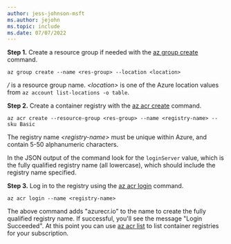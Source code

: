 ```yaml
---
author: jess-johnson-msft
ms.author: jejohn
ms.topic: include
ms.date: 07/07/2022
---
```


**Step 1.** Create a resource group if needed with the [az group create](/cli/azure/group?view=azure-cli-latest#az-group-create) command.

```azurecli
az group create --name <res-group> --location <location>
```
*/<res-group>* is a resource group name. *\<location>* is one of the Azure location values from `az account list-locations -o table`.

**Step 2.** Create a container registry with the [az acr create](/cli/azure/acr?view=azure-cli-latest#az-acr-create) command.

```azurecli
az acr create --resource-group <res-group> --name <registry-name> --sku Basic
```
The registry name *\<registry-name>* must be unique within Azure, and contain 5-50 alphanumeric characters.

In the JSON output of the command look for the `loginServer` value, which is the fully qualified registry name (all lowercase), which should include the registry name specified.

**Step 3.** Log in to the registry using the [az acr login](/cli/azure/acr?view=azure-cli-latest#az-acr-login) command.

```azurecli
az acr login --name <registry-name>
```

The above command adds "azurecr.io" to the name to create the fully qualified registry name. If successful, you'll see the message "Login Succeeded". At this point you can use [az acr list](/cli/azure/acr?view=azure-cli-latest#az-acr-list) to list container registries for your subscription.